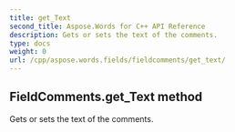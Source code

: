 ```yaml
---
title: get_Text
second_title: Aspose.Words for C++ API Reference
description: Gets or sets the text of the comments. 
type: docs
weight: 0
url: /cpp/aspose.words.fields/fieldcomments/get_text/
---
```

## FieldComments.get_Text method


Gets or sets the text of the comments. 

